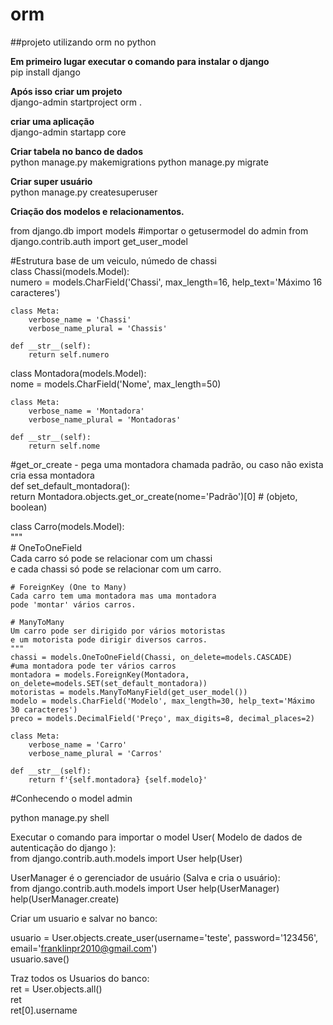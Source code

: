 # orm  
##projeto utilizando orm no python 


**Em primeiro lugar executar o comando para instalar o django**  
pip install django

**Após isso criar um projeto**  
django-admin startproject orm .

**criar uma aplicação**    
django-admin startapp core


**Criar tabela no banco de dados**   
python manage.py makemigrations
python manage.py migrate

**Criar super usuário**  
python manage.py createsuperuser


**Criação dos modelos e relacionamentos.**

from django.db import models
#importar o getusermodel do admin
from django.contrib.auth import get_user_model


#Estrutura base de um veiculo, númedo de chassi  
class Chassi(models.Model):  
    numero = models.CharField('Chassi', max_length=16, help_text='Máximo 16 caracteres')  

    class Meta:  
        verbose_name = 'Chassi'  
        verbose_name_plural = 'Chassis'  

    def __str__(self):  
        return self.numero  
        
        
        


class Montadora(models.Model):  
    nome = models.CharField('Nome', max_length=50)  

    class Meta:  
        verbose_name = 'Montadora'  
        verbose_name_plural = 'Montadoras'  

    def __str__(self):  
        return self.nome  

#get_or_create - pega uma montadora chamada padrão, ou caso não exista cria essa montadora  
def set_default_montadora():  
    return Montadora.objects.get_or_create(nome='Padrão')[0]  # (objeto, boolean)  


class Carro(models.Model):  
    """  
    # OneToOneField  
    Cada carro só pode se relacionar com um chassi  
    e cada chassi só pode se relacionar com um carro.  

    # ForeignKey (One to Many)  
    Cada carro tem uma montadora mas uma montadora  
    pode 'montar' vários carros.  

    # ManyToMany  
    Um carro pode ser dirigido por vários motoristas  
    e um motorista pode dirigir diversos carros.  
    """  
    chassi = models.OneToOneField(Chassi, on_delete=models.CASCADE)  
    #uma montadora pode ter vários carros  
    montadora = models.ForeignKey(Montadora, on_delete=models.SET(set_default_montadora))  
    motoristas = models.ManyToManyField(get_user_model())  
    modelo = models.CharField('Modelo', max_length=30, help_text='Máximo 30 caracteres')  
    preco = models.DecimalField('Preço', max_digits=8, decimal_places=2)  

    class Meta:  
        verbose_name = 'Carro'  
        verbose_name_plural = 'Carros'  

    def __str__(self):  
        return f'{self.montadora} {self.modelo}'  
        
        
#Conhecendo o model admin

python manage.py shell

Executar o comando para importar o model User( Modelo de dados de autenticação do django ):  
from django.contrib.auth.models import User
help(User)

UserManager é o gerenciador de usuário (Salva e cria o usuário):  
from django.contrib.auth.models import User
help(UserManager)
help(UserManager.create)

Criar um usuario e salvar no banco:

usuario = User.objects.create_user(username='teste', password='123456', email='franklinpr2010@gmail.com')  
usuario.save()  

Traz todos os Usuarios do banco:  
ret = User.objects.all()  
ret  
ret[0].username  













